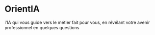 # OrientIA
l'IA qui vous guide vers le métier fait pour vous, en révélant votre avenir professionnel en quelques questions
